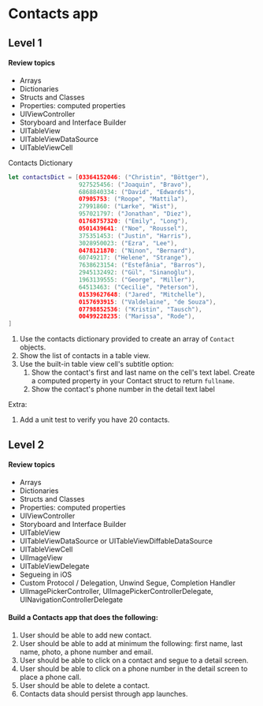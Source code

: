 # Contacts app

## Level 1 

#### Review topics 

* Arrays
* Dictionaries 
* Structs and Classes
* Properties: computed properties
* UIViewController
* Storyboard and Interface Builder
* UITableView
* UITableViewDataSource
* UITableViewCell

Contacts Dictionary 

```swift 
let contactsDict = [03364152046: ("Christin", "Böttger"),
                    927525456: ("Joaquin", "Bravo"),
                    6868840334: ("David", "Edwards"),
                    07905753: ("Roope", "Mattila"),
                    27991860: ("Lærke", "Wist"),
                    957021797: ("Jonathan", "Diez"),
                    01768757320: ("Emily", "Long"),
                    0501439641: ("Noe", "Roussel"),
                    375351453: ("Justin", "Harris"),
                    3028950023: ("Ezra", "Lee"),
                    0478121870: ("Ninon", "Bernard"),
                    60749217: ("Helene", "Strange"),
                    7638623154: ("Estefânia", "Barros"),
                    2945132492: ("Gül", "Sinanoğlu"),
                    1963139555: ("George", "Miller"),
                    64513463: ("Cecilie", "Peterson"),
                    01539627648: ("Jared", "Mitchelle"),
                    0157693915: ("Valdelaine", "de Souza"),
                    07798852536: ("Kristin", "Tausch"),
                    00499228235: ("Marissa", "Rode"),
]
```

1. Use the contacts dictionary provided to create an array of `Contact` objects. 
2. Show the list of contacts in a table view. 
2. Use the built-in table view cell's subtitle option:
   1. Show the contact's first and last name on the cell's text label. Create a computed property in your Contact struct to return `fullname`.
   2. Show the contact's phone number in the detail text label
   
Extra: 

1. Add a unit test to verify you have 20 contacts.

## Level 2 

#### Review topics

* Arrays
* Dictionaries 
* Structs and Classes
* Properties: computed properties
* UIViewController
* Storyboard and Interface Builder
* UITableView 
* UITableViewDataSource or UITableViewDiffableDataSource
* UITableViewCell
* UIImageView
* UITableViewDelegate
* Segueing in iOS
* Custom Protocol / Delegation, Unwind Segue, Completion Handler
* UIImagePickerController, UIImagePickerControllerDelegate, UINavigationControllerDelegate

#### Build a Contacts app that does the following:

1. User should be able to add new contact. 
2. User should be able to add at minimum the following: first name, last name, photo, a phone number and email. 
3. User should be able to click on a contact and segue to a detail screen.
4. User should be able to click on a phone number in the detail screen to place a phone call.
5. User should be able to delete a contact. 
6. Contacts data should persist through app launches.

